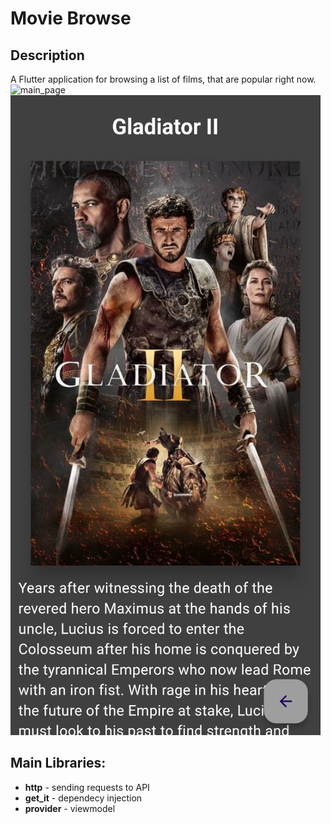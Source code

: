 # Movie Browse

## Description
A Flutter application for browsing a list of films, that are popular right now.
![main_page](./images/main_page.jpg)
![details_page](./images/details_page.jpg)

## Main Libraries:
* **http** - sending requests to API
* **get_it** - dependecy injection
* **provider** - viewmodel
